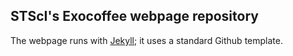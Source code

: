 ## STScI's Exocoffee webpage repository

The webpage runs with [Jekyll](https://jekyllrb.com/); it uses a standard Github template.
